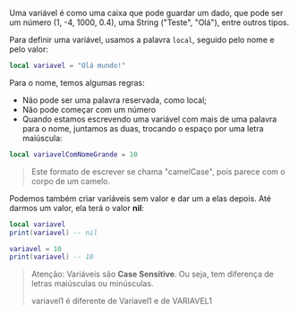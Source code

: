 Uma variável é como uma caixa que pode guardar um dado, que pode ser um número (1, -4, 1000, 0.4), uma String ("Teste", "Olá"), entre outros tipos.

Para definir uma variável, usamos a palavra `local`, seguido pelo nome e pelo valor:

```lua
local variavel = "Olá mundo!"
```

Para o nome, temos algumas regras:
- Não pode ser uma palavra reservada, como local;
- Não pode começar com um número
- Quando estamos escrevendo uma variável com mais de uma palavra para o nome, juntamos as duas, trocando o espaço por uma letra maiúscula:

```lua
local variavelComNomeGrande = 10
```
> Este formato de escrever se chama "camelCase", pois parece com o corpo de um camelo.

Podemos também criar variáveis sem valor e dar um a elas depois. Até darmos um valor, ela terá o valor **nil**:
```lua
local variavel
print(variavel) -- nil

variavel = 10
print(variavel) -- 10
```

> Atenção: Variáveis são **Case Sensitive**. Ou seja, tem diferença de letras maiúsculas ou minúsculas.
> 
> variavel1 é diferente de Variavel1 e de VARIAVEL1

